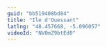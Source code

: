```yaml
---
guid: "bb519408bd84"
title: "Ile d'Ouessant"
latlng: "48.457668, -5.096057"
videoId: "NV0mZ9btEd0" 
---
```

